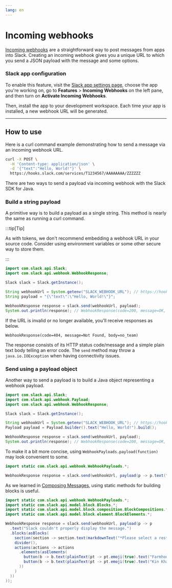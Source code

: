 ```yaml
---
lang: en
---
```


# Incoming webhooks

[Incoming webhooks](/messaging/sending-messages-using-incoming-webhooks) are a straightforward way to post messages from apps into Slack. Creating an incoming webhook gives you a unique URL to which you send a JSON payload with the message and some options.

### Slack app configuration

To enable this feature, visit the [Slack app settings page](http://api.slack.com/apps), choose the app you're working on, go to **Features** > **Incoming Webhooks** on the left pane, and then turn on **Activate Incoming Webhooks**.

Then, install the app to your development workspace. Each time your app is installed, a new webhook URL will be generated.

---
## How to use 

Here is a curl command example demonstrating how to send a message via an incoming webhook URL.

```bash
curl -X POST \
  -H 'Content-type: application/json' \
  -d '{"text":"Hello, World!"}' \
  https://hooks.slack.com/services/T1234567/AAAAAAAA/ZZZZZZ
```

There are two ways to send a payload via incoming webhook with the Slack SDK for Java.

### Build a string payload

A primitive way is to build a payload as a single string. This method is nearly the same as running a curl command.

:::tip[Tip]

As with tokens, we don't recommend embedding a webhook URL in your source code. Consider using environment variables or some other secure way to store them.

:::

```java
import com.slack.api.Slack;
import com.slack.api.webhook.WebhookResponse;

Slack slack = Slack.getInstance();

String webhookUrl = System.getenv("SLACK_WEBHOOK_URL"); // https://hooks.slack.com/services/T1234567/AAAAAAAA/ZZZZZZ
String payload = "{\"text\":\"Hello, World!\"}";

WebhookResponse response = slack.send(webhookUrl, payload);
System.out.println(response); // WebhookResponse(code=200, message=OK, body=ok)
```

If the URL is invalid or no longer available, you'll receive responses as below.

```
WebhookResponse(code=404, message=Not Found, body=no_team)
```

The response consists of its HTTP status code/message and a simple plain text body telling an error code. The `send` method may throw a `java.io.IOException` when having connectivity issues.

### Send using a payload object

Another way to send a payload is to build a Java object representing a webhook payload.

```java
import com.slack.api.Slack;
import com.slack.api.webhook.Payload;
import com.slack.api.webhook.WebhookResponse;

Slack slack = Slack.getInstance();

String webhookUrl = System.getenv("SLACK_WEBHOOK_URL"); // https://hooks.slack.com/services/T1234567/AAAAAAAA/ZZZZZZ
Payload payload = Payload.builder().text("Hello, World!").build();

WebhookResponse response = slack.send(webhookUrl, payload);
System.out.println(response); // WebhookResponse(code=200, message=OK, body=ok)
```

To make it a bit more concise, using `WebhookPayloads.payload(function)` may look convenient to some.

```java
import static com.slack.api.webhook.WebhookPayloads.*;

WebhookResponse response = slack.send(webhookUrl, payload(p -> p.text("Hello, World!")));
```

As we learned in [Composing Messages](/java-slack-sdk/guides/composing-messages), using static methods for building blocks is useful.

```java
import static com.slack.api.webhook.WebhookPayloads.*;
import static com.slack.api.model.block.Blocks.*;
import static com.slack.api.model.block.composition.BlockCompositions.*;
import static com.slack.api.model.block.element.BlockElements.*;

WebhookResponse response = slack.send(webhookUrl, payload(p -> p
  .text("Slack couldn't properly display the message.")
  .blocks(asBlocks(
    section(section -> section.text(markdownText("*Please select a restaurant:*"))),
    divider(),
    actions(actions -> actions
      .elements(asElements(
        button(b -> b.text(plainText(pt -> pt.emoji(true).text("Farmhouse"))).value("v1")),
        button(b -> b.text(plainText(pt -> pt.emoji(true).text("Kin Khao"))).value("v2"))
      ))
    )
  ))
));
```
